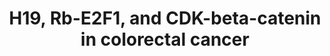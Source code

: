 ---
annotations:
- id: PW:0000003
  parent: signaling pathway
  type: Pathway Ontology
  value: signaling pathway
- id: DOID:9256
  parent: disease of cellular proliferation
  type: Disease Ontology
  value: colorectal cancer
authors:
- Khanspers
- AlexanderPico
- Egonw
- Mkutmon
- Eweitz
citedin:
- link: PMC6961668
  title: The double dealing of cyclin D1 (2020)
communities:
- CPTAC
- ExRNA
description: 'In this proposed model, H19 interacts with macroH2A, and this may consequently
  lead to de-repression of genes including CDK8, CDK4, and CCND1. Increased CDK4-cyclin
  D1 complex phosphorylates Rb to disrupt Rb-E2F1 interaction, leading to E2F1 activation.
  The increase of CDK8 expression enhances the function of mediator complex including
  MED1, and facilitates the gene regulation by beta-catenin. These downstream targets
  could work in a synergistic way of promoting cell proliferation and increasing cell
  motility in colorectal cancer. Reference: https://www.ncbi.nlm.nih.gov/pmc/articles/PMC5264449/  Proteins
  on this pathway have targeted assays available via the [https://assays.cancer.gov/available_assays?wp_id=WP3969
  CPTAC Assay Portal]'
last-edited: 2024-05-11
ndex: e40e8b42-8b68-11eb-9e72-0ac135e8bacf
organisms:
- Homo sapiens
redirect_from:
- /index.php/Pathway:WP3969
- /instance/WP3969
- /instance/WP3969_r129540
revision: r129540
schema-jsonld:
- '@context': https://schema.org/
  '@id': https://wikipathways.github.io/pathways/WP3969.html
  '@type': Dataset
  creator:
    '@type': Organization
    name: WikiPathways
  description: 'In this proposed model, H19 interacts with macroH2A, and this may
    consequently lead to de-repression of genes including CDK8, CDK4, and CCND1. Increased
    CDK4-cyclin D1 complex phosphorylates Rb to disrupt Rb-E2F1 interaction, leading
    to E2F1 activation. The increase of CDK8 expression enhances the function of mediator
    complex including MED1, and facilitates the gene regulation by beta-catenin. These
    downstream targets could work in a synergistic way of promoting cell proliferation
    and increasing cell motility in colorectal cancer. Reference: https://www.ncbi.nlm.nih.gov/pmc/articles/PMC5264449/  Proteins
    on this pathway have targeted assays available via the [https://assays.cancer.gov/available_assays?wp_id=WP3969
    CPTAC Assay Portal]'
  keywords:
  - CCND1
  - CDH1
  - CDK4
  - CDK8
  - CSRP2
  - CTNNB1
  - E2F1
  - JAG1
  - MED1
  - PMAIP1
  - RB1
  - SOX4
  - TULP3
  - macroH2A
  license: CC0
  name: H19, Rb-E2F1, and CDK-beta-catenin in colorectal cancer
seo: CreativeWork
title: H19, Rb-E2F1, and CDK-beta-catenin in colorectal cancer
wpid: WP3969
---